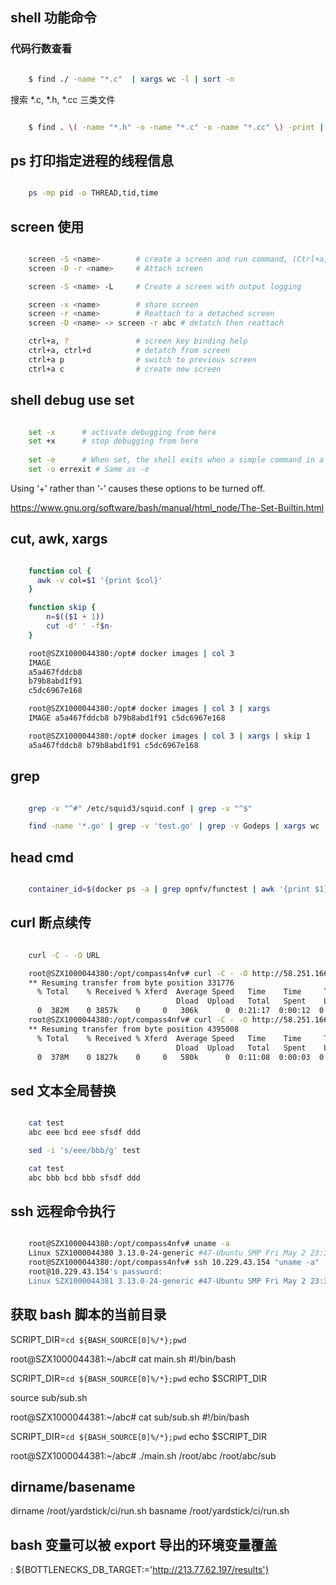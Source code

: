 ## shell 功能命令

### 代码行数查看

```sh

    $ find ./ -name "*.c"  | xargs wc -l | sort -n

```

搜索 *.c, *.h, *.cc 三类文件

``` sh

    $ find . \( -name "*.h" -o -name "*.c" -o -name "*.cc" \) -print | xargs wc -l 

```

## ps 打印指定进程的线程信息

```sh

    ps -mp pid -o THREAD,tid,time

```

## screen 使用

```sh

    screen -S <name>        # create a screen and run command, (Ctrl+a, Ctrl+d detach from screen)
    screen -D -r <name>     # Attach screen

    screen -S <name> -L     # Create a screen with output logging

    screen -x <name>        # share screen
    screen -r <name>        # Reattach to a detached screen
    screen -D <name> -> screen -r abc # detatch then reattach

    ctrl+a, ?               # screen key binding help
    ctrl+a, ctrl+d          # detatch from screen
    ctrl+a p                # switch to previous screen
    ctrl+a c                # create new screen

```

## shell debug use set

```sh

    set -x      # activate debugging from here
    set +x      # stop debugging from here
    
    set -e      # When set, the shell exits when a simple command in a command list exits non-zero (FALSE). This is not done in situations, where the exit code is already checked (if, while, until, ||, &&)
    set -o errexit # Same as -e

```

Using ‘+’ rather than ‘-’ causes these options to be turned off.

https://www.gnu.org/software/bash/manual/html_node/The-Set-Builtin.html

## cut, awk, xargs

```sh

    function col {
      awk -v col=$1 '{print $col}'
    }

    function skip {
        n=$(($1 + 1))
        cut -d' ' -f$n-
    }

    root@SZX1000044380:/opt# docker images | col 3
    IMAGE
    a5a467fddcb8
    b79b8abd1f91
    c5dc6967e168

    root@SZX1000044380:/opt# docker images | col 3 | xargs 
    IMAGE a5a467fddcb8 b79b8abd1f91 c5dc6967e168

    root@SZX1000044380:/opt# docker images | col 3 | xargs | skip 1
    a5a467fddcb8 b79b8abd1f91 c5dc6967e168

```

## grep

```sh

    grep -v "^#" /etc/squid3/squid.conf | grep -v "^$"

    find -name '*.go' | grep -v 'test.go' | grep -v Godeps | xargs wc -l

```

## head cmd

```sh

    container_id=$(docker ps -a | grep opnfv/functest | awk '{print $1}' | head -1)

```

## curl 断点续传

```sh

    curl -C - -O URL

    root@SZX1000044380:/opt/compass4nfv# curl -C - -O http://58.251.166.184:9999/centos7-juno-ppa.tar.gz
    ** Resuming transfer from byte position 331776
      % Total    % Received % Xferd  Average Speed   Time    Time     Time  Current
                                     Dload  Upload   Total   Spent    Left  Speed
      0  382M    0 3857k    0     0   306k      0  0:21:17  0:00:12  0:21:05  372k
    root@SZX1000044380:/opt/compass4nfv# curl -C - -O http://58.251.166.184:9999/centos7-juno-ppa.tar.gz
    ** Resuming transfer from byte position 4395008
      % Total    % Received % Xferd  Average Speed   Time    Time     Time  Current
                                     Dload  Upload   Total   Spent    Left  Speed
      0  378M    0 1827k    0     0   580k      0  0:11:08  0:00:03  0:11:05  579k

```

## sed 文本全局替换

```sh

    cat test 
    abc eee bcd eee sfsdf ddd

    sed -i 's/eee/bbb/g' test 

    cat test 
    abc bbb bcd bbb sfsdf ddd

```

## ssh 远程命令执行

```sh

    root@SZX1000044380:/opt/compass4nfv# uname -a
    Linux SZX1000044380 3.13.0-24-generic #47-Ubuntu SMP Fri May 2 23:30:00 UTC 2014 x86_64 x86_64 x86_64 GNU/Linux
    root@SZX1000044380:/opt/compass4nfv# ssh 10.229.43.154 "uname -a"
    root@10.229.43.154's password: 
    Linux SZX1000044381 3.13.0-24-generic #47-Ubuntu SMP Fri May 2 23:30:00 UTC 2014 x86_64 x86_64 x86_64 GNU/Linux

```

## 获取 bash 脚本的当前目录

SCRIPT_DIR=`cd ${BASH_SOURCE[0]%/*};pwd`

root@SZX1000044381:~/abc# cat main.sh
#!/bin/bash

SCRIPT_DIR=`cd ${BASH_SOURCE[0]%/*};pwd`
echo $SCRIPT_DIR

source sub/sub.sh

root@SZX1000044381:~/abc# cat sub/sub.sh
#!/bin/bash

SCRIPT_DIR=`cd ${BASH_SOURCE[0]%/*};pwd`
echo $SCRIPT_DIR

root@SZX1000044381:~/abc# ./main.sh
/root/abc
/root/abc/sub

## dirname/basename

dirname /root/yardstick/ci/run.sh
basname /root/yardstick/ci/run.sh

## bash 变量可以被 export 导出的环境变量覆盖

: ${BOTTLENECKS_DB_TARGET:='http://213.77.62.197/results'}

